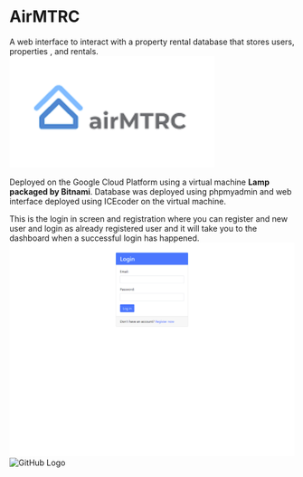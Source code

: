# AirMTRC
A web interface to interact with a property rental database that stores users, properties , and rentals.
![GitHub Logo](/images/airmtrc.PNG) 

Deployed on the Google Cloud Platform using a virtual machine **Lamp packaged by Bitnami**. Database was deployed using phpmyadmin and web interface deployed using ICEcoder on the virtual machine.

This is the login in screen and registration where you can register and new user and login as already registered user and it will take you to the dashboard when a successful login has happened.
![GitHub Logo](/images/index.PNG)
![GitHub Logo](/images/registration.PNG) 



